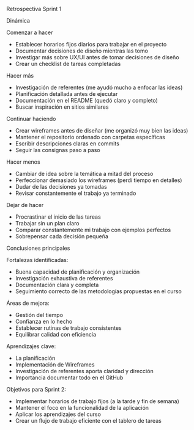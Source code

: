 Retrospectiva Sprint 1

Dinámica 

Comenzar a hacer
- Establecer horarios fijos diarios para trabajar en el proyecto
- Documentar decisiones de diseño mientras las tomo
- Investigar más sobre UX/UI antes de tomar decisiones de diseño
- Crear un checklist de tareas completadas

Hacer más
- Investigación de referentes (me ayudó mucho a enfocar las ideas)
- Planificación detallada antes de ejecutar
- Documentación en el README (quedó claro y completo)
- Buscar inspiración en sitios similares

Continuar haciendo
- Crear wireframes antes de diseñar (me organizó muy bien las ideas)
- Mantener el repositorio ordenado con carpetas específicas
- Escribir descripciones claras en commits
- Seguir las consignas paso a paso

Hacer menos
- Cambiar de idea sobre la temática a mitad del proceso
- Perfeccionar demasiado los wireframes (perdí tiempo en detalles)
- Dudar de las decisiones ya tomadas
- Revisar constantemente el trabajo ya terminado

Dejar de hacer
- Procrastinar el inicio de las tareas
- Trabajar sin un plan claro
- Comparar constantemente mi trabajo con ejemplos perfectos
- Sobrepensar cada decisión pequeña

Conclusiones principales

Fortalezas identificadas:
- Buena capacidad de planificación y organización
- Investigación exhaustiva de referentes
- Documentación clara y completa
- Seguimiento correcto de las metodologías propuestas en el curso

Áreas de mejora:
- Gestión del tiempo 
- Confianza en lo hecho
- Establecer rutinas de trabajo consistentes
- Equilibrar calidad con eficiencia

Aprendizajes clave:
- La planificación 
- Implementación de Wireframes
- Investigación de referentes aporta claridad y dirección
- Importancia documentar todo en el GitHub

Objetivos para Sprint 2:
- Implementar horarios de trabajo fijos (a la tarde y fin de semana)
- Mantener el foco en la funcionalidad de la aplicación
- Aplicar los aprendizajes del curso
- Crear un flujo de trabajo eficiente con el tablero de tareas
